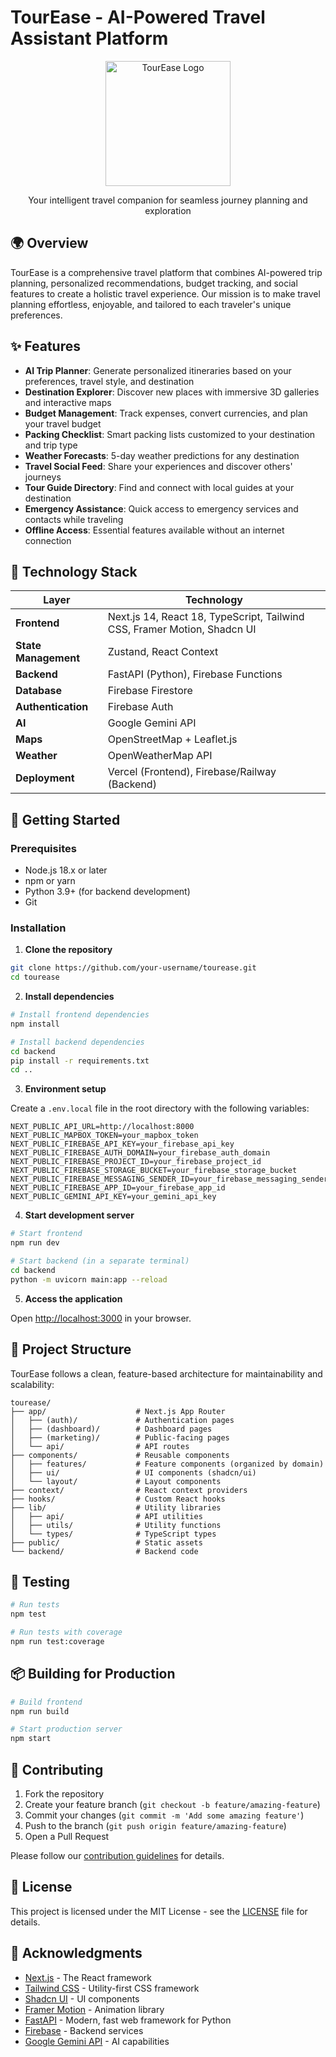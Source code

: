 # TourEase - AI-Powered Travel Assistant Platform

<div align="center">
  <img src="public/images/logos/tourease-logo.png" alt="TourEase Logo" width="200px" />
  <p>Your intelligent travel companion for seamless journey planning and exploration</p>
</div>

## 🌍 Overview

TourEase is a comprehensive travel platform that combines AI-powered trip planning, personalized recommendations, budget tracking, and social features to create a holistic travel experience. Our mission is to make travel planning effortless, enjoyable, and tailored to each traveler's unique preferences.

## ✨ Features

- **AI Trip Planner**: Generate personalized itineraries based on your preferences, travel style, and destination
- **Destination Explorer**: Discover new places with immersive 3D galleries and interactive maps
- **Budget Management**: Track expenses, convert currencies, and plan your travel budget
- **Packing Checklist**: Smart packing lists customized to your destination and trip type
- **Weather Forecasts**: 5-day weather predictions for any destination
- **Travel Social Feed**: Share your experiences and discover others' journeys
- **Tour Guide Directory**: Find and connect with local guides at your destination
- **Emergency Assistance**: Quick access to emergency services and contacts while traveling
- **Offline Access**: Essential features available without an internet connection

## 🧱 Technology Stack

| Layer | Technology |
|-------|------------|
| **Frontend** | Next.js 14, React 18, TypeScript, Tailwind CSS, Framer Motion, Shadcn UI |
| **State Management** | Zustand, React Context |
| **Backend** | FastAPI (Python), Firebase Functions |
| **Database** | Firebase Firestore |
| **Authentication** | Firebase Auth |
| **AI** | Google Gemini API |
| **Maps** | OpenStreetMap + Leaflet.js |
| **Weather** | OpenWeatherMap API |
| **Deployment** | Vercel (Frontend), Firebase/Railway (Backend) |

## 🚀 Getting Started

### Prerequisites

- Node.js 18.x or later
- npm or yarn
- Python 3.9+ (for backend development)
- Git

### Installation

1. **Clone the repository**

```bash
git clone https://github.com/your-username/tourease.git
cd tourease
```

2. **Install dependencies**

```bash
# Install frontend dependencies
npm install

# Install backend dependencies
cd backend
pip install -r requirements.txt
cd ..
```

3. **Environment setup**

Create a `.env.local` file in the root directory with the following variables:

```
NEXT_PUBLIC_API_URL=http://localhost:8000
NEXT_PUBLIC_MAPBOX_TOKEN=your_mapbox_token
NEXT_PUBLIC_FIREBASE_API_KEY=your_firebase_api_key
NEXT_PUBLIC_FIREBASE_AUTH_DOMAIN=your_firebase_auth_domain
NEXT_PUBLIC_FIREBASE_PROJECT_ID=your_firebase_project_id
NEXT_PUBLIC_FIREBASE_STORAGE_BUCKET=your_firebase_storage_bucket
NEXT_PUBLIC_FIREBASE_MESSAGING_SENDER_ID=your_firebase_messaging_sender_id
NEXT_PUBLIC_FIREBASE_APP_ID=your_firebase_app_id
NEXT_PUBLIC_GEMINI_API_KEY=your_gemini_api_key
```

4. **Start development server**

```bash
# Start frontend
npm run dev

# Start backend (in a separate terminal)
cd backend
python -m uvicorn main:app --reload
```

5. **Access the application**

Open [http://localhost:3000](http://localhost:3000) in your browser.

## 📁 Project Structure

TourEase follows a clean, feature-based architecture for maintainability and scalability:

```
tourease/
├── app/                    # Next.js App Router
│   ├── (auth)/             # Authentication pages
│   ├── (dashboard)/        # Dashboard pages
│   ├── (marketing)/        # Public-facing pages
│   └── api/                # API routes
├── components/             # Reusable components
│   ├── features/           # Feature components (organized by domain)
│   ├── ui/                 # UI components (shadcn/ui)
│   └── layout/             # Layout components
├── context/                # React context providers
├── hooks/                  # Custom React hooks
├── lib/                    # Utility libraries
│   ├── api/                # API utilities
│   ├── utils/              # Utility functions
│   └── types/              # TypeScript types
├── public/                 # Static assets
└── backend/                # Backend code
```

## 🧪 Testing

```bash
# Run tests
npm test

# Run tests with coverage
npm run test:coverage
```

## 📦 Building for Production

```bash
# Build frontend
npm run build

# Start production server
npm start
```

## 🤝 Contributing

1. Fork the repository
2. Create your feature branch (`git checkout -b feature/amazing-feature`)
3. Commit your changes (`git commit -m 'Add some amazing feature'`)
4. Push to the branch (`git push origin feature/amazing-feature`)
5. Open a Pull Request

Please follow our [contribution guidelines](CONTRIBUTING.md) for details.

## 📄 License

This project is licensed under the MIT License - see the [LICENSE](LICENSE) file for details.

## 🙏 Acknowledgments

- [Next.js](https://nextjs.org/) - The React framework
- [Tailwind CSS](https://tailwindcss.com/) - Utility-first CSS framework
- [Shadcn UI](https://ui.shadcn.com/) - UI components
- [Framer Motion](https://www.framer.com/motion/) - Animation library
- [FastAPI](https://fastapi.tiangolo.com/) - Modern, fast web framework for Python
- [Firebase](https://firebase.google.com/) - Backend services
- [Google Gemini API](https://ai.google.dev/) - AI capabilities 